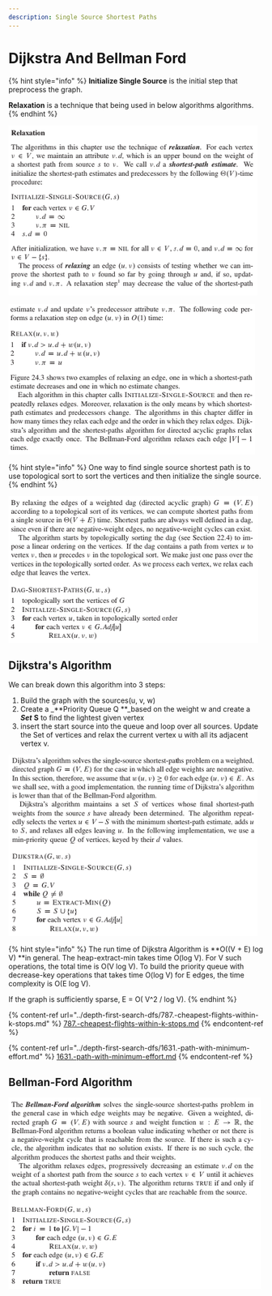 ```yaml
---
description: Single Source Shortest Paths
---
```


# Dijkstra And Bellman Ford

{% hint style="info" %}
**Initialize Single Source** is the initial step that preprocess the graph.

**Relaxation** is a technique that being used in below algorithms algorithms.
{% endhint %}

![Initialization Single Source](<../.gitbook/assets/image (3).png>)

![Relax](<../.gitbook/assets/image (4).png>)

{% hint style="info" %}
One way to find single source shortest path is to use topological sort to sort the vertices and then initialize the single source.
{% endhint %}

![Single Source Shortest Paths in Directed Acyclic graphs](<../.gitbook/assets/image (7).png>)

## Dijkstra's Algorithm

We can break down this algorithm into 3 steps:

1. Build the graph with the sources(u, v, w)
2. Create a _**Priority Queue Q **_based on the weight w and create a _**Set**_  **S** to find the lightest given vertex
3. insert the start source into the queue and loop over all sources. Update the Set of vertices and relax the current vertex u with all its adjacent vertex v.

![Dijkstra's Algorithm Template](<../.gitbook/assets/image (6).png>)

{% hint style="info" %}
The run time of Dijkstra Algorithm is **O((V + E) log V) **in general. The heap-extract-min takes time O(log V). For V such operations, the total time is O(V log V). To build the priority queue with decrease-key operations that takes time O(log V) for E edges, the time complexity is O(E log V).&#x20;

If the graph is sufficiently sparse, E = O( V^2 / log V).
{% endhint %}

{% content-ref url="../depth-first-search-dfs/787.-cheapest-flights-within-k-stops.md" %}
[787.-cheapest-flights-within-k-stops.md](../depth-first-search-dfs/787.-cheapest-flights-within-k-stops.md)
{% endcontent-ref %}

{% content-ref url="../depth-first-search-dfs/1631.-path-with-minimum-effort.md" %}
[1631.-path-with-minimum-effort.md](../depth-first-search-dfs/1631.-path-with-minimum-effort.md)
{% endcontent-ref %}



## Bellman-Ford Algorithm

![Bellman Ford Algorithm Template](<../.gitbook/assets/image (5).png>)
